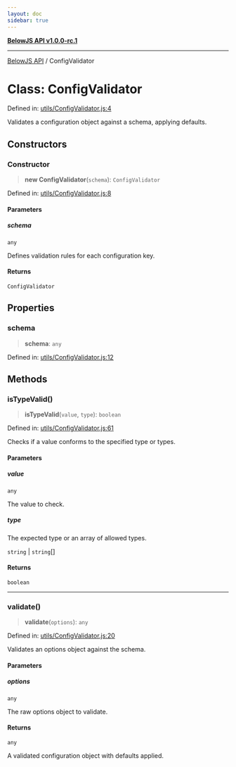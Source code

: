 ```yaml
---
layout: doc
sidebar: true
---
```


[**BelowJS API v1.0.0-rc.1**](../README.md)

***

[BelowJS API](../globals.md) / ConfigValidator

# Class: ConfigValidator

Defined in: [utils/ConfigValidator.js:4](https://github.com/patrick-morrison/belowjs/blob/303f195918c8aa23c55f3b9dffc55c8bc17f9e21/src/utils/ConfigValidator.js#L4)

Validates a configuration object against a schema, applying defaults.

## Constructors

### Constructor

> **new ConfigValidator**(`schema`): `ConfigValidator`

Defined in: [utils/ConfigValidator.js:8](https://github.com/patrick-morrison/belowjs/blob/303f195918c8aa23c55f3b9dffc55c8bc17f9e21/src/utils/ConfigValidator.js#L8)

#### Parameters

##### schema

`any`

Defines validation rules for each configuration key.

#### Returns

`ConfigValidator`

## Properties

### schema

> **schema**: `any`

Defined in: [utils/ConfigValidator.js:12](https://github.com/patrick-morrison/belowjs/blob/303f195918c8aa23c55f3b9dffc55c8bc17f9e21/src/utils/ConfigValidator.js#L12)

## Methods

### isTypeValid()

> **isTypeValid**(`value`, `type`): `boolean`

Defined in: [utils/ConfigValidator.js:61](https://github.com/patrick-morrison/belowjs/blob/303f195918c8aa23c55f3b9dffc55c8bc17f9e21/src/utils/ConfigValidator.js#L61)

Checks if a value conforms to the specified type or types.

#### Parameters

##### value

`any`

The value to check.

##### type

The expected type or an array of allowed types.

`string` | `string`[]

#### Returns

`boolean`

***

### validate()

> **validate**(`options`): `any`

Defined in: [utils/ConfigValidator.js:20](https://github.com/patrick-morrison/belowjs/blob/303f195918c8aa23c55f3b9dffc55c8bc17f9e21/src/utils/ConfigValidator.js#L20)

Validates an options object against the schema.

#### Parameters

##### options

`any`

The raw options object to validate.

#### Returns

`any`

A validated configuration object with defaults applied.
